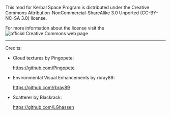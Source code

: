 This mod for Kerbal Space Program is distributed under the Creative Commons Attribution-NonCommercial-ShareAlike 3.0 Unported (CC-BY-NC-SA 3.0) license.

For more information about the license visit the ![official Creative Commons web page](https://creativecommons.org/licenses/by-nc-sa/3.0/)

--------------------------------------------------

Credits:

* Cloud textures by Pingopete:

    https://github.com/Pingopete

* Environmental Visual Enhancements by rbray89:

    https://github.com/rbray89

* Scatterer by Blackrack:

    https://github.com/LGhassen
